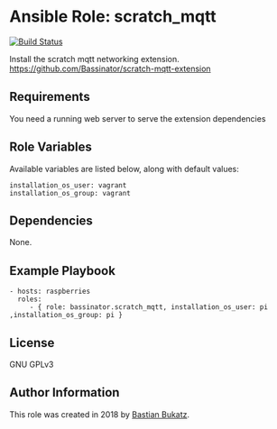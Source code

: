 # Ansible Role: scratch_mqtt

[![Build Status](https://travis-ci.com/Bassinator/ansible-role-scratch_mqtt.svg?branch=master)](https://travis-ci.com/Bassinator/ansible-role-scratch_mqtt)

Install the scratch mqtt networking extension. https://github.com/Bassinator/scratch-mqtt-extension

## Requirements

  You need a running web server to serve the extension dependencies

## Role Variables

Available variables are listed below, along with default values:

    installation_os_user: vagrant
    installation_os_group: vagrant

## Dependencies

  None.

## Example Playbook

    - hosts: raspberries
      roles:
         - { role: bassinator.scratch_mqtt, installation_os_user: pi ,installation_os_group: pi }

## License

GNU GPLv3

## Author Information
This role was created in 2018 by [Bastian Bukatz](https://bassinator.github.io).
